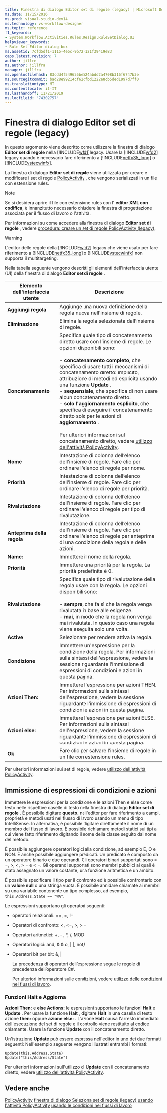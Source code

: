 ```yaml
---
title: Finestra di dialogo Editor set di regole (legacy) | Microsoft Docs
ms.date: 11/15/2016
ms.prod: visual-studio-dev14
ms.technology: vs-workflow-designer
ms.topic: reference
f1_keywords:
- System.Workflow.Activities.Rules.Design.RuleSetDialog.UI
helpviewer_keywords:
- Rule Set Editor dialog box
ms.assetid: 7cfd5df1-1115-4e5c-9b72-121f39419e83
caps.latest.revision: 7
author: jillre
ms.author: jillfra
manager: jillfra
ms.openlocfilehash: 83cdd4f549655be524abdd2a4708b316f6747b3e
ms.sourcegitcommit: bad28e99214cf62cfbd1222e8cb5ded1997d7ff0
ms.translationtype: MT
ms.contentlocale: it-IT
ms.lasthandoff: 11/21/2019
ms.locfileid: "74302757"
---
```

# <a name="rule-set-editor-dialog-box-legacy"></a>Finestra di dialogo Editor set di regole (legacy)
In questo argomento viene descritto come utilizzare la finestra di dialogo **Editor set di regole** nella [!INCLUDE[wfd1](../includes/wfd1-md.md)]legacy. Usare la [!INCLUDE[wfd2](../includes/wfd2-md.md)] legacy quando è necessario fare riferimento a [!INCLUDE[netfx35_long](../includes/netfx35-long-md.md)] o [!INCLUDE[vstecwinfx](../includes/vstecwinfx-md.md)].

 La finestra di dialogo **Editor set di regole** viene utilizzata per creare e modificare i set di regole [PolicyActivity](https://go.microsoft.com/fwlink?LinkID=65019) , che vengono serializzati in un file con estensione rules.

> [!NOTE]
> Se si desidera aprire il file con estensione rules con l' **editor XML con codifica**, è innanzitutto necessario chiudere la finestra di progettazione associata per il flusso di lavoro o l'attività.

 Per informazioni su come accedere alla finestra di dialogo **Editor set di regole** , vedere [procedura: creare un set di regole PolicyActivity (legacy)](../workflow-designer/how-to-create-a-policyactivity-rule-set-legacy.md).

> [!WARNING]
> L'editor delle regole della [!INCLUDE[wfd2](../includes/wfd2-md.md)] legacy che viene usato per fare riferimento a [!INCLUDE[netfx35_long](../includes/netfx35-long-md.md)] o [!INCLUDE[vstecwinfx](../includes/vstecwinfx-md.md)] non supporta il multitargeting.

 Nella tabella seguente vengono descritti gli elementi dell'interfaccia utente (UI) della finestra di dialogo **Editor set di regole** .

|Elemento dell'interfaccia utente|Descrizione|
|----------------|-----------------|
|**Aggiungi regola**|Aggiunge una nuova definizione della regola nuova nell’insieme di regole.|
|**Eliminazione**|Elimina la regola selezionata dall’insieme di regole.|
|**Concatenamento**|Specifica quale tipo di concatenamento diretto usare con l’insieme di regole. Le opzioni disponibili sono:<br /><br /> -   **concatenamento completo**, che specifica di usare tutti i meccanismi di concatenamento diretto: implicito, attribuzione di metodi ed esplicita usando una funzione **Update** .<br />-   **sequenziale**, che specifica di non usare alcun concatenamento diretto.<br />-   **solo l'aggiornamento esplicito**, che specifica di eseguire il concatenamento diretto solo per le azioni di **aggiornamento** .<br /><br /> Per ulteriori informazioni sul concatenamento diretto, vedere [utilizzo dell'attività PolicyActivity](https://go.microsoft.com/fwlink?LinkID=65004).|
|**Nome**|Intestazione di colonna dell’elenco dell’insieme di regole. Fare clic per ordinare l'elenco di regole per nome.|
|**Priorità**|Intestazione di colonna dell’elenco dell’insieme di regole. Fare clic per ordinare l'elenco di regole per priorità.|
|**Rivalutazione**|Intestazione di colonna dell’elenco dell’insieme di regole. Fare clic per ordinare l'elenco di regole per tipo di rivalutazione.|
|**Anteprima della regola**|Intestazione di colonna dell’elenco dell’insieme di regole. Fare clic per ordinare l'elenco di regole per anteprima di una condizione della regola e delle azioni.|
|**Name:**|Immettere il nome della regola.|
|**Priorità**|Immettere una priorità per la regola. La priorità predefinita è 0.|
|**Rivalutazione**|Specifica quale tipo di rivalutazione della regola usare con la regola. Le opzioni disponibili sono:<br /><br /> -   **sempre**, che fa sì che la regola venga rivalutata in base alle esigenze.<br />-   **mai**, in modo che la regola non venga mai rivalutata. In questo caso una regola viene eseguita solo una volta.|
|**Active**|Selezionare per rendere attiva la regola.|
|**Condizione**|Immettere un'espressione per la condizione della regola. Per informazioni sulla sintassi dell'espressione, vedere la sessione riguardante l’immissione di espressioni di condizioni e azioni in questa pagina.|
|**Azioni Then:**|Immettere l'espressione per azioni THEN. Per informazioni sulla sintassi dell'espressione, vedere la sessione riguardante l’immissione di espressioni di condizioni e azioni in questa pagina.|
|**Azioni else:**|Immettere l'espressione per azioni ELSE. Per informazioni sulla sintassi dell'espressione, vedere la sessione riguardante l’immissione di espressioni di condizioni e azioni in questa pagina.|
|**Ok**|Fare clic per salvare l’insieme di regole in un file con estensione rules.|

 Per ulteriori informazioni sui set di regole, vedere [utilizzo dell'attività PolicyActivity](https://go.microsoft.com/fwlink?LinkID=65004).

## <a name="entering-condition-and-action-expressions"></a>Immissione di espressioni di condizioni e azioni
 Immettere le espressioni per la condizione e le azioni Then e else come testo nelle rispettive caselle di testo nella finestra di dialogo **Editor set di regole** . È possibile digitare **questo.** nell'editor per fare riferimento a campi, proprietà e metodi usati nel flusso di lavoro usando un menu di tipo IntelliSense. In alternativa, è possibile digitare direttamente il nome di un membro del flusso di lavoro. È possibile richiamare metodi statici sui tipi a cui viene fatto riferimento digitando il nome della classe seguito dal nome del metodo.

 È possibile aggiungere operatori logici alla condizione, ad esempio E, O e NON. È anche possibile aggiungere predicati. Un predicato è composto da un operatore binario e due operandi. Gli operatori binari supportati sono = =, >, \<, > = e < =. Gli operandi supportati sono membri pubblici ai quali è stato assegnato un valore costante, una funzione aritmetica e un ambito.

 È possibile specificare il tipo per il confronto ed è possibile confrontarlo con un **valore null** o una stringa vuota. È possibile annidare chiamate ai membri su una variabile contenente un tipo complesso, ad esempio, `this.Address.State == "WA"`.

 Le espressioni supportano gli operatori seguenti:

- operatori relazionali: ==, =, !=

- Operatori di confronto: <, \<=, >, > =

- Operatori aritmetici: +, - , *, /, MOD

- Operatori logici: and, & & o, &#124; &#124;, not,!

- Operatori bit per bit: &,&#124;

  La precedenza di operatori dell’espressione segue le regole di precedenza dell’operatore C#.

  Per ulteriori informazioni sulle condizioni, vedere [utilizzo delle condizioni nei flussi di lavoro](https://msdn.microsoft.com/541211f5-d382-4810-894f-71f00b34fa77).

### <a name="halt-and-update-functions"></a>Funzioni Halt e Aggiorna
 **Azioni Then:** e **else Actions:** le espressioni supportano le funzioni **Halt** e **Update** . Per usare la funzione **Halt** , digitare **Halt** in una casella di testo azione **then:** oppure **azione else:** . L'azione **Halt** causa l'arresto immediato dell'esecuzione del set di regole e il controllo viene restituito al codice chiamante. Usare la funzione **Update** con il concatenamento diretto.

 Un'istruzione **Update** può essere espressa nell'editor in uno dei due formati seguenti: Nell'esempio seguente vengono illustrati entrambi i formati:

```
Update(this.Address.State)
Update("this/Address/State")
```

 Per ulteriori informazioni sull'utilizzo di **Update** con il concatenamento diretto, vedere [utilizzo dell'attività PolicyActivity](https://go.microsoft.com/fwlink?LinkID=65004).

## <a name="see-also"></a>Vedere anche
 [PolicyActivity](https://go.microsoft.com/fwlink?LinkID=65019) [finestra di dialogo Seleziona set di regole (legacy)](../workflow-designer/select-rule-set-dialog-box-legacy.md) [usando l'attività PolicyActivity](https://go.microsoft.com/fwlink?LinkID=65004) [usando le condizioni nei flussi di lavoro](https://go.microsoft.com/fwlink?LinkID=65009)